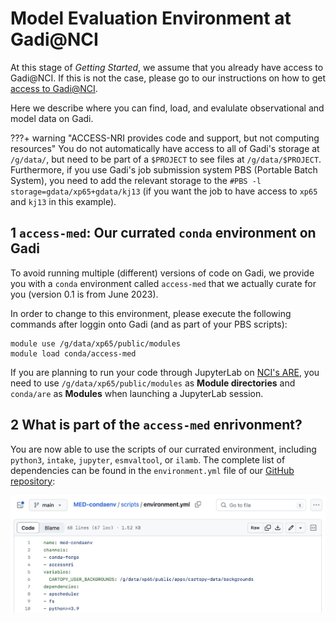 # Model Evaluation Environment at Gadi@NCI

At this stage of *Getting Started*, we assume that you already have access to Gadi@NCI. If this is not the case, please go to our instructions on how to get [access to Gadi@NCI](./access_to_gadi_at_nci.md).

Here we describe where you can find, load, and evalulate observational and model data on Gadi.

???+ warning "ACCESS-NRI provides code and support, but not computing resources"
    You do not automatically have access to all of Gadi's storage at `/g/data/`, but need to be part of a `$PROJECT` to see files at `/g/data/$PROJECT`. Furthermore, if you use Gadi's job submission system PBS (Portable Batch System), you need to add the relevant storage to the `#PBS -l storage=gdata/xp65+gdata/kj13` (if you want the job to have access to `xp65` and `kj13` in this example).

## 1 `access-med`: Our currated `conda` environment on Gadi

To avoid running multiple (different) versions of code on Gadi, we provide you with a `conda` environment called `access-med` that we actually curate for you (version 0.1 is from June 2023).

In order to change to this environment, please execute the following commands after loggin onto Gadi (and as part of your PBS scripts):
```
module use /g/data/xp65/public/modules
module load conda/access-med
```

If you are planning to run your code through JupyterLab on [NCI's ARE](https://are.nci.org.au), you need to use `/g/data/xp65/public/modules` as **Module directories** and `conda/are` as **Modules** when launching a JupyterLab session.

## 2 What is part of the `access-med` enrivonment?

You are now able to use the scripts of our currated environment, including `python3`, `intake`, `jupyter`, `esmvaltool`, or `ilamb`. The complete list of dependencies can be found in the `environment.yml` file of our [GitHub repository](https://github.com/ACCESS-NRI/MED-condaenv/blob/main/scripts/environment.yml):

[![Raise Issue](../../assets/model_evaluation/condaenv_list.png)](https://github.com/ACCESS-NRI/MED-condaenv/issues)

<!-- ## 3 If you need more packages

Simply raise an issue to *add a package* in our [ACCESS-NRI/MED-condaenv GitHub repository](https://github.com/ACCESS-NRI/MED-condaenv/issues):

[![Raise Issue](../../assets/model_evaluation/condaenv_raise_issue.png)](https://github.com/ACCESS-NRI/MED-condaenv/issues) -->